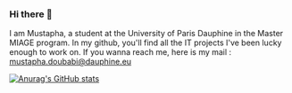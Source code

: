 ### Hi there 👋

I am Mustapha, a student at the University of Paris Dauphine in the Master MIAGE program. In my github, you'll find all the IT projects I've been lucky enough to work on.
If you wanna reach me, here is my mail : mustapha.doubabi@dauphine.eu

[![Anurag's GitHub stats](https://github-readme-stats.vercel.app/api?username=musdbi)](https://github.com/anuraghazra/github-readme-stats)
